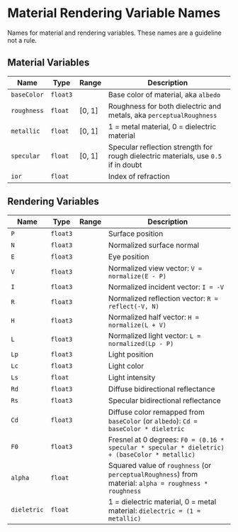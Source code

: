 # Material Rendering Variable Names

Names for material and rendering variables. These names are a guideline not a rule.

## Material Variables
| Name      | Type   | Range  | Description|
|-----------|--------|--------|------------|
|`baseColor`|`float3`| | Base color of material, aka `albedo`|
|`roughness`|`float` | [0, 1] | Roughness for both dielectric and metals, aka `perceptualRoughness`|
|`metallic` |`float` | [0, 1] | 1 = metal material, 0 = dielectric material |
|`specular` |`float` | [0, 1] | Specular reflection strength for rough dielectric materials, use `0.5` if in doubt|
|`ior` |`float` || Index of refraction|

## Rendering Variables
| Name       | Type  | Range  | Description|
|------------|-------|--------|------------|
|`P`         |`float3`|| Surface position|
|`N`         |`float3`|| Normalized surface normal|
|`E`         |`float3`|| Eye position|
|`V`         |`float3`|| Normalized view vector: `V = normalize(E - P)` |
|`I`         |`float3`|| Normalized incident vector: `I = -V`|
|`R`         |`float3`|| Normalized reflection vector: `R = reflect(-V, N)`|
|`H`         |`float3`|| Normalized half vector: `H = normalize(L + V)`|
|`L`         |`float3`|| Normalized light vector: `L = normalized(Lp - P)`|
|`Lp`        |`float3`|| Light position|
|`Lc`        |`float3`|| Light color|
|`Ls`        |`float` || Light intensity|
|`Rd`        |`float3`|| Diffuse bidirectional reflectance|
|`Rs`        |`float3`|| Specular bidirectional reflectance|
|`Cd`        |`float3`|| Diffuse color remapped from `baseColor` (or `albedo`): `Cd = baseColor * dieletric`|
|`F0`        |`float3`|| Fresnel at 0 degrees: `F0 = (0.16 * specular * specular * dieletric) + (baseColor * metallic)`|
|`alpha`     |`float` || Squared value of  `roughness` (or `perceptualRoughness`) from material: `alpha = roughness * roughness`|
|`dieletric` |`float` || 1 = dielectric material, 0 = metal material: `dielectric = (1 = metallic)`|